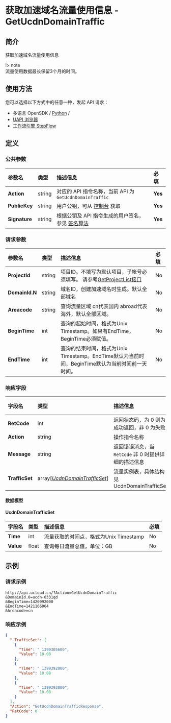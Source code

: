 # 获取加速域名流量使用信息 - GetUcdnDomainTraffic

## 简介

获取加速域名流量使用信息



!> note<br />流量使用数据最长保留3个月的时间。


## 使用方法

您可以选择以下方式中的任意一种，发起 API 请求：
- 多语言 OpenSDK / [Python](https://github.com/ucloud/ucloud-sdk-python3) /
- [UAPI 浏览器](https://console.ucloud.cn/uapi/detail?id=GetUcdnDomainTraffic)
- [工作流引擎 StepFlow](https://console.ucloud.cn/stepflow/manage/)


## 定义

### 公共参数

| 参数名 | 类型 | 描述信息 | 必填 |
|:---|:---|:---|:---|
| **Action**     | string  | 对应的 API 指令名称，当前 API 为 `GetUcdnDomainTraffic`                        | **Yes** |
| **PublicKey**  | string  | 用户公钥，可从 [控制台](https://console.ucloud.cn/uapi/apikey) 获取                                             | **Yes** |
| **Signature**  | string  | 根据公钥及 API 指令生成的用户签名，参见 [签名算法](api/summary/signature.md)  | **Yes** |

### 请求参数

| 参数名 | 类型 | 描述信息 | 必填 |
|:---|:---|:---|:---|
| **ProjectId** | string | 项目ID。不填写为默认项目，子帐号必须填写。 请参考[GetProjectList接口](api/summary/get_project_list) |No|
| **DomainId.N** | string | 域名ID，创建加速域名时生成。默认全部域名 |No|
| **Areacode** | string | 查询流量区域 cn代表国内 abroad代表海外，默认全部区域。 |No|
| **BeginTime** | int | 查询的起始时间，格式为Unix Timestamp。如果有EndTime，BeginTime必须赋值。 |No|
| **EndTime** | int | 查询的结束时间，格式为Unix Timestamp。EndTime默认为当前时间，BeginTime默认为当前时间前一天时间。 |No|

### 响应字段

| 字段名 | 类型 | 描述信息 | 必填 |
|:---|:---|:---|:---|
| **RetCode** | int | 返回状态码，为 0 则为成功返回，非 0 为失败 |**Yes**|
| **Action** | string | 操作指令名称 |**Yes**|
| **Message** | string | 返回错误消息，当 `RetCode` 非 0 时提供详细的描述信息 |No|
| **TrafficSet** | array[[*UcdnDomainTrafficSet*](#UcdnDomainTrafficSet)] | 流量实例表，具体结构见 UcdnDomainTrafficSet |No|

#### 数据模型


#### UcdnDomainTrafficSet

| 字段名 | 类型 | 描述信息 | 必填 |
|:---|:---|:---|:---|
| **Time** | int | 流量获取的时间点，格式为Unix Timestamp |No|
| **Value** | float | 查询每日流量总值，单位：GB |No|

## 示例

### 请求示例
    
```
http://api.ucloud.cn/?Action=GetUcdnDomainTraffic
&DomainId.0=ucdn-0331qd
&BeginTime=1420992000
&EndTime=1421166064
&Areacode=cn
```

### 响应示例
    
```json
{
  " TrafficSet": [
    {
      "Time": " 1399305600",
      "Value": 10.08
    },
    {
      "Time": " 1399392000",
      "Value": 10.08
    },
    {
      "Time": " 1399392000",
      "Value": 10.08
    }
  ],
  "Action": "GetUcdnDomainTrafficResponse",
  "RetCode": 0
}
```





